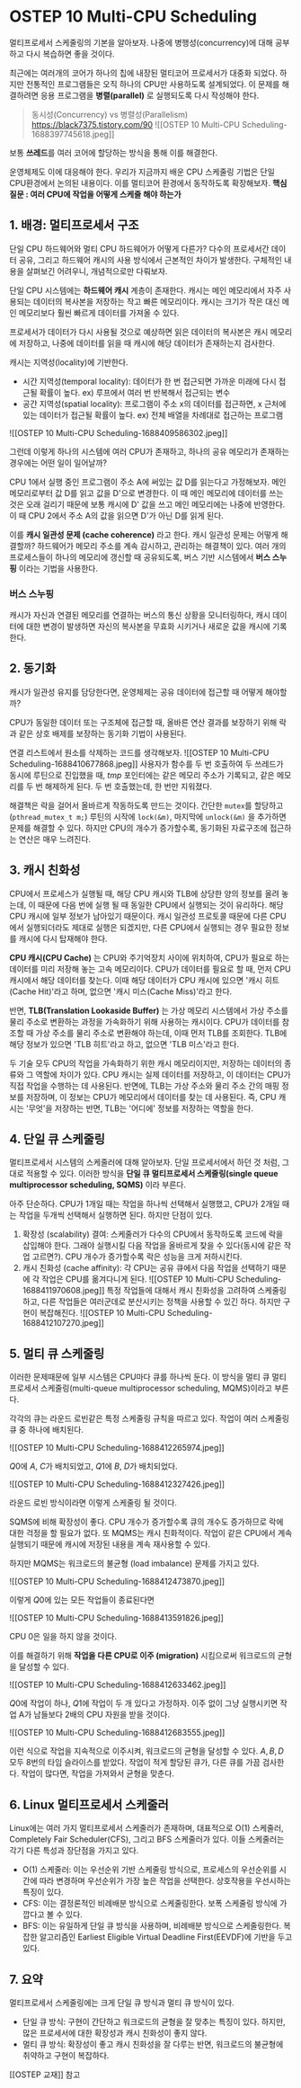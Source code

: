 # OSTEP 10 Multi-CPU Scheduling

멀티프로세서 스케줄링의 기본을 알아보자. 나중에 병행성(concurrency)에 대해 공부하고 다시 복습하면 좋을 것이다.

최근에는 여러개의 코어가 하나의 칩에 내장된 멀티코어 프로세서가 대중화 되었다.
하지만 전통적인 프로그램들은 오직 하나의 CPU만 사용하도록 설계되었다. 이 문제를 해결하려면 응용 프로그램을 **병렬(parallel)** 로 실행되도록 다시 작성해야 한다.

> 동시성(Concurrency) vs 병렬성(Parallelism)
> https://black7375.tistory.com/90
> ![[OSTEP 10 Multi-CPU Scheduling-1688397745618.jpeg]]

보통 **쓰레드**를 여러 코어에 할당하는 방식을 통해 이를 해결한다.

운영체제도 이에 대응해야 한다.
우리가 지금까지 배운 CPU 스케줄링 기법은 단일 CPU환경에서 논의된 내용이다. 이를 멀티코어 환경에서 동작하도록 확장해보자.
**핵심 질문 : 여러 CPU에 작업을 어떻게 스케줄 해야 하는가**

## 1. 배경: 멀티프로세서 구조

단일 CPU 하드웨어와 멀티 CPU 하드웨어가 어떻게 다른가?
다수의 프로세서간 데이터 공유, 그리고 하드웨어 캐시의 사용 방식에서 근본적인 차이가 발생한다. 구체적인 내용을 살펴보긴 어려우니, 개념적으로만 다뤄보자.

단일 CPU 시스템에는 **하드웨어 캐시** 계층이 존재한다. 캐시는 메인 메모리에서 자주 사용되는 데이터의 복사본을 저장하는 작고 빠른 메모리이다. 캐시는 크기가 작은 대신 메인 메모리보다 훨씬 빠르게 데이터를 가져올 수 있다.

프로세서가 데이터가 다시 사용될 것으로 예상하면 읽은 데이터의 복사본은 캐시 메모리에 저장하고, 나중에 데이터를 읽을 때 캐시에 해당 데이터가 존재하는지 검사한다.

캐시는 지역성(locality)에 기반한다.

- 시간 지역성(temporal locality): 데이터가 한 번 접근되면 가까운 미래에 다시 접근될 확률이 높다. ex) 루프에서 여러 번 반복해서 접근되는 변수
- 공간 지역성(spatial locality): 프로그램이 주소 x의 데이터를 접근하면, x 근처에 있는 데이터가 접근될 확률이 높다. ex) 전체 배열을 차례대로 접근하는 프로그램

![[OSTEP 10 Multi-CPU Scheduling-1688409586302.jpeg]]

그런데 이렇게 하나의 시스템에 여러 CPU가 존재하고, 하나의 공유 메모리가 존재하는 경우에는 어떤 일이 일어날까?

CPU 1에서 실행 중인 프로그램이 주소 A에 써있는 값 D를 읽는다고 가정해보자. 메인 메모리로부터 값 D를 읽고 값을 D'으로 변경한다. 이 때 메인 메모리에 데이터를 쓰는 것은 오래 걸리기 때문에 보통 캐시에 D' 값을 쓰고 메인 메모리에는 나중에 반영한다. 
이 때 CPU 2에서 주소 A의 값을 읽으면 D'가 아닌 D를 읽게 된다.

이를 **캐시 일관성 문제 (cache coherence)** 라고 한다. 캐시 일관성 문제는 어떻게 해결할까?
하드웨어가 메모리 주소를 계속 감시하고, 관리하는 해결책이 있다.
여러 개의 프로세스들이 하나의 메모리에 갱신할 때 공유되도록, 버스 기반 시스템에서 **버스 스누핑** 이라는 기법을 사용한다. 

### 버스 스누핑
캐시가 자신과 연결된 메모리를 연결하는 버스의 통신 상황을 모니터링하다, 캐시 데이터에 대한 변경이 발생하면 자신의 복사본을 무효화 시키거나 새로운 값을 캐시에 기록한다. 

## 2. 동기화

캐시가 일관성 유지를 담당한다면, 운영체제는 공유 데이터에 접근할 때 어떻게 해야할까?

CPU가 동일한 데이터 또는 구조체에 접근할 때, 올바른 연산 결과를 보장하기 위해 락과 같은 상호 배제를 보장하는 동기화 기법이 사용된다.

연결 리스트에서 원소를 삭제하는 코드를 생각해보자.
![[OSTEP 10 Multi-CPU Scheduling-1688410677868.jpeg]]
사용자가 함수를 두 번 호출하여 두 쓰레드가 동시에 루틴으로 진입했을 때, $tmp$ 포인터에는 같은 메모리 주소가 기록되고, 같은 메모리를 두 번 해제하게 된다. 두 번 호출했는데, 한 번만 지워졌다.

해결책은 락을 걸어서 올바르게 작동하도록 만드는 것이다. 간단한 `mutex`를 할당하고 (`pthread_mutex_t m;`) 루틴의 시작에 `lock(&m)`, 마지막에 `unlock(&m)` 을 추가하면 문제를 해결할 수 있다. 하지만 CPU의 개수가 증가할수록, 동기화된 자료구조에 접근하는 연산은 매우 느려진다.

## 3. 캐시 친화성

CPU에서 프로세스가 실행될 때, 해당 CPU 캐시와 TLB에 상당한 양의 정보를 올려 놓는데, 이 때문에 다음 번에 실행 될 때 동일한 CPU에서 실행되는 것이 유리하다. 해당 CPU 캐시에 일부 정보가 남아있기 때문이다. 캐시 일관성 프로토콜 때문에 다른 CPU에서 실행되더라도 제대로 실행은 되겠지만, 다른 CPU에서 실행되는 경우 필요한 정보를 캐시에 다시 탑재해야 한다.

**CPU 캐시(CPU Cache)** 는 CPU와 주기억장치 사이에 위치하여, CPU가 필요로 하는 데이터를 미리 저장해 놓는 고속 메모리이다. CPU가 데이터를 필요로 할 때, 먼저 CPU 캐시에서 해당 데이터를 찾는다. 이때 해당 데이터가 CPU 캐시에 있으면 '캐시 히트(Cache Hit)'라고 하며, 없으면 '캐시 미스(Cache Miss)'라고 한다.

반면, **TLB(Translation Lookaside Buffer)** 는 가상 메모리 시스템에서 가상 주소를 물리 주소로 변환하는 과정을 가속화하기 위해 사용하는 캐시이다. CPU가 데이터를 참조할 때 가상 주소를 물리 주소로 변환해야 하는데, 이때 먼저 TLB를 조회한다. TLB에 해당 정보가 있으면 'TLB 히트'라고 하고, 없으면 'TLB 미스'라고 한다.

두 기술 모두 CPU의 작업을 가속화하기 위한 캐시 메모리이지만, 저장하는 데이터의 종류와 그 역할에 차이가 있다. CPU 캐시는 실제 데이터를 저장하고, 이 데이터는 CPU가 직접 작업을 수행하는 데 사용된다. 반면에, TLB는 가상 주소와 물리 주소 간의 매핑 정보를 저장하며, 이 정보는 CPU가 메모리에서 데이터를 찾는 데 사용된다. 즉, CPU 캐시는 '무엇'을 저장하는 반면, TLB는 '어디에' 정보를 저장하는 역할을 한다.

## 4. 단일 큐 스케줄링

멀티프로세서 시스템의 스케줄러에 대해 알아보자. 단일 프로세서에서 하던 것 처럼, 그대로 적용할 수 있다. 이러한 방식을 **단일 큐 멀티프로세서 스케줄링(single queue multiprocessor scheduling, SQMS)** 이라 부른다.

아주 단순하다. CPU가 1개일 때는 작업을 하나씩 선택해서 실행했고, CPU가 2개일 때는 작업을 두개씩 선택해서 실행하면 된다. 
하지만 단점이 있다.

1. 확장성 (scalability) 결여: 스케줄러가 다수의 CPU에서 동작하도록 코드에 락을 삽입해야 한다. 그래야 실행시킬 다음 작업을 올바르게 찾을 수 있다(동시에 같은 작업 고르면?). CPU 개수가 증가할수록 락은 성능을 크게 저하시킨다. 
2. 캐시 친화성 (cache affinity): 각 CPU는 공유 큐에서 다음 작업을 선택하기 때문에 각 작업은 CPU를 옮겨다니게 된다.
![[OSTEP 10 Multi-CPU Scheduling-1688411970608.jpeg]]
특정 작업들에 대해서 캐시 친화성을 고려하여 스케줄링하고, 다른 작업들은 여러군데로 분산시키는 정책을 사용할 수 있긴 하다. 하지만 구현이 복잡해진다.
![[OSTEP 10 Multi-CPU Scheduling-1688412107270.jpeg]]

## 5. 멀티 큐 스케줄링

이러한 문제때문에 일부 시스템은 CPU마다 큐를 하나씩 둔다. 이 방식을 멀티 큐 멀티프로세서 스케줄링(multi-queue multiprocessor scheduling, MQMS)이라고 부른다.

각각의 큐는 라운드 로빈같은 특정 스케줄링 규칙을 따르고 있다. 작업이 여러 스케줄링 큐 중 하나에 배치된다. 

![[OSTEP 10 Multi-CPU Scheduling-1688412265974.jpeg]]

$Q0$에 $A$, $C$가 배치되었고, $Q1$에 $B$, $D$가 배치되었다. 

![[OSTEP 10 Multi-CPU Scheduling-1688412327426.jpeg]]

라운드 로빈 방식이라면 이렇게 스케줄링 될 것이다.

SQMS에 비해 확장성이 좋다. CPU 개수가 증가할수록 큐의 개수도 증가하므로 락에 대한 걱정을 할 필요가 없다. 또 MQMS는 캐시 친화적이다. 작업이 같은 CPU에서 계속 실행되기 때문에 캐시에 저장된 내용을 계속 재사용할 수 있다.

하지만 MQMS는 워크로드의 불균형 (load imbalance) 문제를 가지고 있다.

![[OSTEP 10 Multi-CPU Scheduling-1688412473870.jpeg]]

이렇게 $Q0$에 있는 모든 작업들이 종료된다면

![[OSTEP 10 Multi-CPU Scheduling-1688413591826.jpeg]]

CPU 0은 일을 하지 않을 것이다. 

이를 해결하기 위해 **작업을 다른 CPU로 이주 (migration)** 시킴으로써 워크로드의 균형을 달성할 수 있다.

![[OSTEP 10 Multi-CPU Scheduling-1688412633462.jpeg]]

$Q0$에 작업이 하나, $Q1$에 작업이 두 개 있다고 가정하자. 이주 없이 그냥 실행시키면 작업 A가 남들보다 2배의 CPU 자원을 받을 것이다.

![[OSTEP 10 Multi-CPU Scheduling-1688412683555.jpeg]]

이런 식으로 작업을 지속적으로 이주시켜, 워크로드의 균형을 달성할 수 있다. $A, B, D$ 모두 8번의 타임 슬라이스를 받았다.
작업이 적게 할당된 큐가, 다른 큐를 가끔 검사한다. 작업이 많다면, 작업을 가져와서 균형을 맞춘다.

## 6. Linux 멀티프로세서 스케줄러

Linux에는 여러 가지 멀티프로세서 스케줄러가 존재하며, 대표적으로 O(1) 스케줄러, Completely Fair Scheduler(CFS), 그리고 BFS 스케줄러가 있다. 이들 스케줄러는 각기 다른 특성과 장단점을 가지고 있다.

- O(1) 스케줄러: 이는 우선순위 기반 스케줄링 방식으로, 프로세스의 우선순위를 시간에 따라 변경하며 우선순위가 가장 높은 작업을 선택한다. 상호작용을 우선시하는 특징이 있다.
- CFS: 이는 결정론적인 비례배분 방식으로 스케줄링한다. 보폭 스케줄링 방식에 가깝다고 볼 수 있다.
- BFS: 이는 유일하게 단일 큐 방식을 사용하며, 비례배분 방식으로 스케줄링한다. 복잡한 알고리즘인 Earliest Eligible Virtual Deadline First(EEVDF)에 기반을 두고 있다.

## 7. 요약

멀티프로세서 스케줄링에는 크게 단일 큐 방식과 멀티 큐 방식이 있다.

- 단일 큐 방식: 구현이 간단하고 워크로드의 균형을 잘 맞추는 특징이 있다. 하지만, 많은 프로세서에 대한 확장성과 캐시 친화성이 좋지 않다.
- 멀티 큐 방식: 확장성이 좋고 캐시 친화성을 잘 다루는 반면, 워크로드의 불균형에 취약하고 구현이 복잡하다.

[[OSTEP 교재]] 참고

